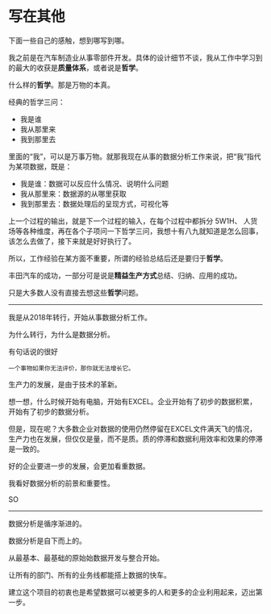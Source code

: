 # 写在其他

下面一些自己的感触，想到哪写到哪。

我之前是在汽车制造业从事零部件开发。具体的设计细节不谈，我从工作中学习到的最大的收获是**质量体系**，或者说是**哲学**。

什么样的**哲学**。那是万物的本真。

经典的哲学三问：

- 我是谁
- 我从那里来
- 我到那里去

里面的“我”，可以是万事万物。就那我现在从事的数据分析工作来说，把“我”指代为某项数据，既是：

- 我是谁：数据可以反应什么情况、说明什么问题
- 我从那里来：数据源的从哪里获取
- 我到那里去：数据处理后的呈现方式，可视化等

上一个过程的输出，就是下一个过程的输入，在每个过程中都拆分 5W1H、 人货场等各种维度，再在各个子项问一下哲学三问，我想十有八九就知道是怎么回事，该怎么去做了，接下来就是好好执行了。

所以，工作经验在某方面不重要，所谓的经验总结后还是要归于**哲学**。

丰田汽车的成功，一部分可是说是**精益生产方式**总结、归纳、应用的成功。

只是大多数人没有直接去想这些**哲学**问题。

---

我是从2018年转行，开始从事数据分析工作。

为什么转行，为什么是数据分析。

有句话说的很好

    一个事物如果你无法评价，那你就无法增长它。

生产力的发展，是由于技术的革新。

想一想，什么时候开始有电脑，开始有EXCEL。企业开始有了初步的数据积累，开始有了初步的数据分析。

但是，现在呢？大多数企业对数据的使用仍然停留在EXCEL文件满天飞的情况，生产力也在发展，但仅仅是量，而不是质。质的停滞和数据利用效率和效果的停滞是一致的。

好的企业要进一步的发展，会更加看重数据。

我看好数据分析的前景和重要性。

SO

---

数据分析是循序渐进的。

数据分析是自下而上的。

从最基本、最基础的原始始数据开发与整合开始。

让所有的部门、所有的业务线都能搭上数据的快车。

建立这个项目的初衷也是希望数据可以被更多的人和更多的企业利用起来，迈出第一步。
